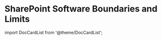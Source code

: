# SharePoint Software Boundaries and Limits

import DocCardList from '@theme/DocCardList';

<DocCardList />

